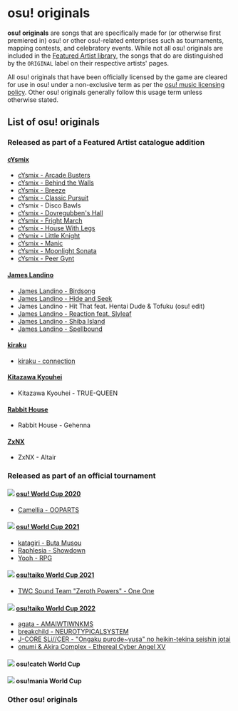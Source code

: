 # osu! originals

**osu! originals** are songs that are specifically made for (or otherwise first premiered in) osu! or other osu!-related enterprises such as tournaments, mapping contests, and celebratory events. While not all osu! originals are included in the [Featured Artist library](https://osu.ppy.sh/beatmaps/artists), the songs that do are distinguished by the `ORIGINAL` label on their respective artists' pages.

All osu! originals that have been officially licensed by the game are cleared for use in osu! under a non-exclusive term as per the [osu! music licensing policy](/wiki/Legal/Music_licensing). Other osu! originals generally follow this usage term unless otherwise stated.

## List of osu! originals

### Released as part of a Featured Artist catalogue addition

#### [cYsmix](https://osu.ppy.sh/beatmaps/artists/2)

- [cYsmix - Arcade Busters](https://osu.ppy.sh/beatmapsets/601840)
- [cYsmix - Behind the Walls](https://osu.ppy.sh/beatmapsets/791798)
- [cYsmix - Breeze](https://osu.ppy.sh/beatmapsets/629575)
- [cYsmix - Classic Pursuit](https://osu.ppy.sh/beatmapsets/486535)
- cYsmix - Disco Bawls
- [cYsmix - Dovregubben's Hall](https://osu.ppy.sh/beatmapsets/360950)
- [cYsmix - Fright March](https://osu.ppy.sh/beatmapsets/486142)
- [cYsmix - House With Legs](https://osu.ppy.sh/beatmapsets/360680)
- [cYsmix - Little Knight](https://osu.ppy.sh/beatmapsets/791845)
- [cYsmix - Manic](https://osu.ppy.sh/beatmapsets/361175)
- [cYsmix - Moonlight Sonata](https://osu.ppy.sh/beatmapsets/486535)
- [cYsmix - Peer Gynt](https://osu.ppy.sh/beatmapsets/805762)

#### [James Landino](https://osu.ppy.sh/beatmaps/artists/39)

- [James Landino - Birdsong](https://osu.ppy.sh/beatmapsets/972810)
- [James Landino - Hide and Seek](https://osu.ppy.sh/beatmapsets/972932)
- James Landino - Hit That feat. Hentai Dude & Tofuku (osu! edit)
- [James Landino - Reaction feat. Slyleaf](https://osu.ppy.sh/beatmapsets/972816)
- [James Landino - Shiba Island](https://osu.ppy.sh/beatmapsets/1061769)
- [James Landino - Spellbound](https://osu.ppy.sh/beatmapsets/1034041)

#### [kiraku](https://osu.ppy.sh/beatmaps/artists/101)

- [kiraku - connection](https://osu.ppy.sh/beatmapsets/1283352)

#### [Kitazawa Kyouhei](https://osu.ppy.sh/beatmaps/artists/165)

- Kitazawa Kyouhei - TRUE-QUEEN

#### [Rabbit House](https://osu.ppy.sh/beatmaps/artists/242)

- Rabbit House - Gehenna

#### [ZxNX](https://osu.ppy.sh/beatmaps/artists/288)

- ZxNX - Altair

### Released as part of an official tournament

#### ![](/wiki/shared/mode/osu.png) [osu! World Cup 2020](/wiki/Tournaments/OWC/2020)

- [Camellia - OOPARTS](https://osu.ppy.sh/beatmapsets/1312143)

#### ![](/wiki/shared/mode/osu.png) [osu! World Cup 2021](/wiki/Tournaments/OWC/2021)

- [katagiri - Buta Musou](https://osu.ppy.sh/beatmapsets/1633225)
- [Raphlesia - Showdown](https://osu.ppy.sh/beatmapsets/1627494)
- [Yooh - RPG](https://osu.ppy.sh/beatmapsets/1633250)

#### ![](/wiki/shared/mode/taiko.png) [osu!taiko World Cup 2021](/wiki/Tournaments/TWC/2021)

- [TWC Sound Team "Zeroth Powers" - One One](https://osu.ppy.sh/beatmapsets/1422682)

#### ![](/wiki/shared/mode/taiko.png) [osu!taiko World Cup 2022](/wiki/Tournaments/TWC/2022)

- [agata - AMAIWTIWNKMS](https://osu.ppy.sh/beatmapsets/1744774)
- [breakchild - NEUROTYPICALSYSTEM](https://osu.ppy.sh/beatmapsets/1734223)
- [J-CORE SLi//CER - "Ongaku purode\~yusa" no heikin-tekina seishin jotai](https://osu.ppy.sh/beatmapsets/1744775)
- [onumi & Akira Complex - Ethereal Cyber Angel XV](https://osu.ppy.sh/beatmapsets/1744942)

#### ![](/wiki/shared/mode/catch.png) osu!catch World Cup

#### ![](/wiki/shared/mode/mania.png) osu!mania World Cup

### Other osu! originals

